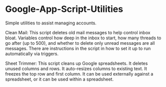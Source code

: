 # Google-App-Script-Utilities
Simple utilities to assist managing accounts.

Clean Mail: This script deletes old mail messages to help control inbox bloat. Variables control how deep in the inbox to start, how many threads to go after (up to 500), and whether to delete only unread messages are all messages. There are instructions in the script in how to set it up to run automatically via triggers.

Sheet Trimmer: This script cleans up Google spreadsheets. It deletes unused columns and rows. It auto-resizes columns to existing text. It freezes the top row and first column. It can be used externally against a spreadsheet, or it can be used within a spreadsheet.
